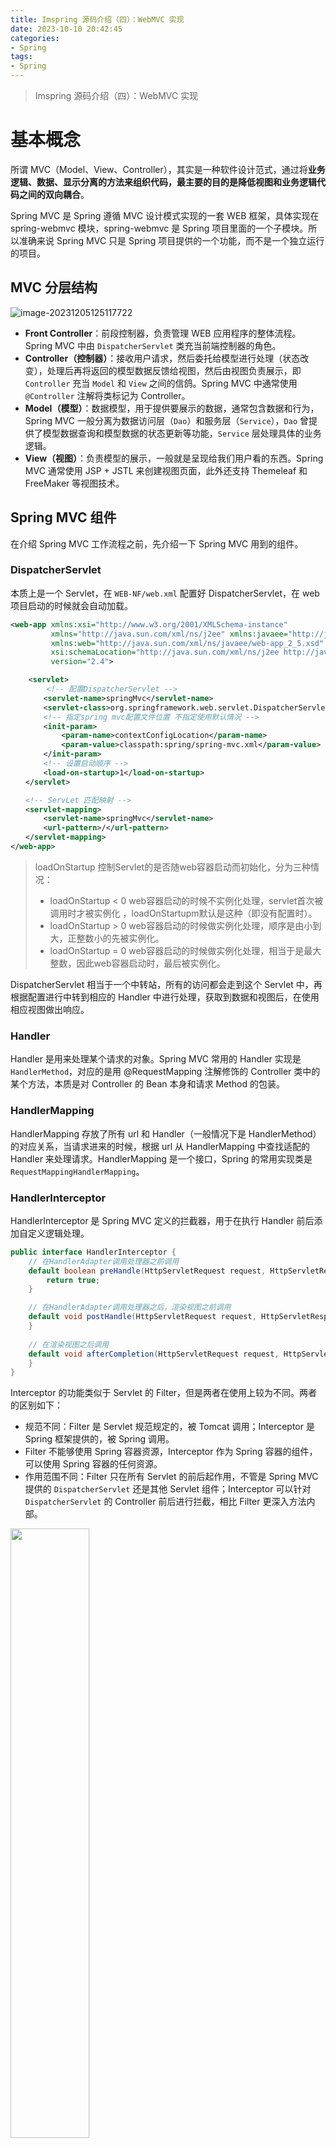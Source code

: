 ```yaml
---
title: Imspring 源码介绍（四）：WebMVC 实现
date: 2023-10-10 20:42:45
categories:
- Spring
tags:
- Spring
---
```


> Imspring 源码介绍（四）：WebMVC 实现

<!--more-->

# 基本概念

所谓 MVC（Model、View、Controller），其实是一种软件设计范式，通过将**业务逻辑、数据、显示分离的方法来组织代码，最主要的目的是降低视图和业务逻辑代码之间的双向耦合**。

Spring MVC 是 Spring 遵循 MVC 设计模式实现的一套 WEB 框架，具体实现在 spring-webmvc 模块，spring-webmvc 是 Spring 项目里面的一个子模块。所以准确来说 Spring MVC 只是 Spring 项目提供的一个功能，而不是一个独立运行的项目。

## MVC 分层结构

![image-20231205125117722](image-20231205125117722.png)

* **Front Controller**：前段控制器，负责管理 WEB 应用程序的整体流程。Spring MVC 中由 `DispatcherServlet` 类充当前端控制器的角色。
* **Controller（控制器）**：接收用户请求，然后委托给模型进行处理（状态改变），处理后再将返回的模型数据反馈给视图，然后由视图负责展示，即 `Controller` 充当 `Model` 和 `View` 之间的信鸽。Spring MVC 中通常使用 `@Controller` 注解将类标记为 Controller。
* **Model（模型）**：数据模型，用于提供要展示的数据，通常包含数据和行为，Spring MVC 一般分离为数据访问层（`Dao`）和服务层（`Service`），`Dao` 曾提供了模型数据查询和模型数据的状态更新等功能，`Service` 层处理具体的业务逻辑。
* **View（视图）**：负责模型的展示，一般就是呈现给我们用户看的东西。Spring MVC 通常使用 JSP + JSTL 来创建视图页面，此外还支持 Themeleaf 和 FreeMaker 等视图技术。

## Spring MVC 组件

在介绍 Spring MVC 工作流程之前，先介绍一下 Spring MVC 用到的组件。

### DispatcherServlet

本质上是一个 Servlet，在 `WEB-NF/web.xml` 配置好 DispatcherServlet，在 web 项目启动的时候就会自动加载。

``` xml
<web-app xmlns:xsi="http://www.w3.org/2001/XMLSchema-instance"
         xmlns="http://java.sun.com/xml/ns/j2ee" xmlns:javaee="http://java.sun.com/xml/ns/javaee"
         xmlns:web="http://java.sun.com/xml/ns/javaee/web-app_2_5.xsd"
         xsi:schemaLocation="http://java.sun.com/xml/ns/j2ee http://java.sun.com/xml/ns/j2ee/web-app_2_4.xsd"
         version="2.4">

    <servlet>  
        <!-- 配置DispatcherServlet -->  
    　　<servlet-name>springMvc</servlet-name>  
    　　<servlet-class>org.springframework.web.servlet.DispatcherServlet</servlet-class>  
    　　<!-- 指定spring mvc配置文件位置 不指定使用默认情况 -->  
    　　<init-param>     
        　　<param-name>contextConfigLocation</param-name>
        　　<param-value>classpath:spring/spring-mvc.xml</param-value>
   　　 </init-param>  
    　　<!-- 设置启动顺序 -->
    　　<load-on-startup>1</load-on-startup>  
　　</servlet>

　　<!-- ServLet 匹配映射 -->
　　<servlet-mapping>
    　　<servlet-name>springMvc</servlet-name>
   　　 <url-pattern>/</url-pattern>
　　</servlet-mapping>
</web-app>
```

> loadOnStartup 控制Servlet的是否随web容器启动而初始化，分为三种情况：
>
> - loadOnStartup < 0 web容器启动的时候不实例化处理，servlet首次被调用时才被实例化 ，loadOnStartupm默认是这种（即没有配置时）。
> - loadOnStartup > 0 web容器启动的时候做实例化处理，顺序是由小到大，正整数小的先被实例化。
> - loadOnStartup = 0 web容器启动的时候做实例化处理，相当于是最大整数，因此web容器启动时，最后被实例化。

DispatcherServlet 相当于一个中转站，所有的访问都会走到这个 Servlet 中，再根据配置进行中转到相应的 Handler 中进行处理，获取到数据和视图后，在使用相应视图做出响应。 

### Handler

Handler 是用来处理某个请求的对象。Spring MVC 常用的 Handler 实现是 `HandlerMethod`，对应的是用 @RequestMapping 注解修饰的 Controller 类中的某个方法，本质是对 Controller 的 Bean 本身和请求 Method 的包装。

### HandlerMapping

HandlerMapping 存放了所有 url 和 Handler（一般情况下是 HandlerMethod） 的对应关系，当请求进来的时候，根据 url 从 HandlerMapping 中查找适配的 Handler 来处理请求。HandlerMapping 是一个接口，Spring 的常用实现类是 `RequestMappingHandlerMapping`。

### HandlerInterceptor

HandlerInterceptor 是 Spring MVC 定义的拦截器，用于在执行 Handler 前后添加自定义逻辑处理。

```java
public interface HandlerInterceptor {
    // 在HandlerAdapter调用处理器之前调用
    default boolean preHandle(HttpServletRequest request, HttpServletResponse response, Object handler) throws Exception {
        return true;
    }

    // 在HandlerAdapter调用处理器之后，渲染视图之前调用
    default void postHandle(HttpServletRequest request, HttpServletResponse response, Object handler, @Nullable ModelAndView modelAndView) throws Exception {
    }
	
    // 在渲染视图之后调用
    default void afterCompletion(HttpServletRequest request, HttpServletResponse response, Object handler, @Nullable Exception ex) throws Exception {
    }
}
```

Interceptor 的功能类似于 Servlet  的 Filter，但是两者在使用上较为不同。两者的区别如下：

* 规范不同：Filter 是 Servlet 规范规定的，被 Tomcat 调用；Interceptor 是 Spring 框架提供的，被 Spring 调用。
* Filter 不能够使用 Spring 容器资源，Interceptor 作为 Spring 容器的组件，可以使用 Spring 容器的任何资源。
* 作用范围不同：Filter 只在所有 Servlet 的前后起作用，不管是 Spring MVC 提供的 `DispatcherServlet` 还是其他 Servlet 组件；Interceptor 可以针对 `DispatcherServlet`  的 Controller 前后进行拦截，相比 Filter 更深入方法内部。

<img src="image-20231205194756544.png" width="50%" height="50%">

### HandlerExecutionChain

HandleExcutionChains 是对 Handler 的二次封装，HandlerExecutionChain =    Handler + 一组特定顺序的 HandlerInterceptor。

### HandlerAdapter

HandlerAdapter 是用来执行 Handler 逻辑的适配器。`DispatcherServlet` 拿到 Handler 之后，不是直接执行 Handler 的逻辑，而是交给 HandlerAdapter 去执行。

之所以需要 HandlerAdapter 这个角色，是因为 `DispatcherServlet` 作为一个 servlet，他的原始参数只有 `request` 和 `response`，但是每个 Handler 的入参和返回结果可能都不同。HandlerAdapter 的作用就是把 `request` 和 `response` 解析成不同 Handler 的入参，然后把 Handler 的返回结果统一封装成 ModelAndView。

### ModelAndView

从名称上就可以知道，ModelAndView = Model + View。因为 Java 的方法返回值每次只能返回一个对象，所以索性把 Model 和 View 封装在 ModelAndView 里面一起返回。

```java
public class ModelAndView {
    // 视图对象名称
    @Nullable
    private Object view;

    // 数据的 map 集合
    @Nullable
    private ModelMap model;
    ......
}
```

### ViewResolver

ModelAndView 里面的 View 不是完整的，仅仅是一个页面视图名称（viewName），且没有后缀名。ViewResolver 的作用就是根据 ModelAndView 对象里面的 viewName 获取真正的 View 对象。

## Spring MVC 工作流程

**Spring MVC 的核心逻辑都是围绕 DispatcherServlet 展开**，一个完整的 Spring MVC 工作流程如下图所示：

![image-20231205140014461](image-20231205140014461.png)

1. 用户发送请求，被前端控制器 DispatcherServlet 拦截。
2. DispatcherServlet 从 HandlerMapping 根据请求 url 查找 Handler。这里的 Handler 是我们自定义的 Controller 的某个方法。
3. 找到 Handler 之后，封装为 HandlerExecutionChain 返回给 DispatcherServlet。这里的 HandlerInterceptor 包含我们自定义的拦截器。
4. 选择一个合适的 HandlerAdapter 去执行 HandlerExecutionChain。
5. 执行 HandlerExecutionChain 里面的 Handler 和 HandlerInterceptor。
6. 执行完之后返回 ModelAndView 对象给 DispatcherServlet，同时包含了数据和模型。
7. DispatcherServlet 选择合适的视图解析器 ViewResolver 解析 ModelAndView。
8. 返回具体 View 给 DispatcherServlet。
9. DispatcherServlet 根据 View 使用 JSP/Freemarker 等技术渲染视图，即将模型数据填充至视图中。
10. DispatcherServlet 把渲染好的页面返回给用户。

# 代码整体流程

![SpringWebMVC时序图](SpringWebMVC时序图.png)

imspring-mvc 的整体流程如上图所示，整个流程和上面的 *Spring MVC 工作流程示意图* 基本一致。

1. 在 `WEB-INF/web.xml` 里面配置好 `SpringServletContextListener`，注意 Listener 会在所有 servlet 初始化之前执行。在 tomcat 启动的时候，在 `SpringServletContextListener` 里面创建 ApplicationContext 容器，并设置到 servlet 上下文。
2. `DispatchServlet` 设置了跟随 tomcat 启动而启动，所以 `DispatchServlet` 进行 `init()` 初始化，从 servlet 上下文获取 ApplicationContext 容器，然后从 ApplicationContext 容器里面获取 `HandlerMapping` 和 `HandlerAdapter` 的实例，并把上面的内容保存起来，至此 `DispatchServlet` 已经具备使用 Spring 容器的能力！
3. 请求进来，统一由 `DispatchServlet` 拦截。不管是什么请求方式的请求（GET/POST），最终都进去 `doDispatch()` 方法，进行主流程处理，这就是 Spring WebMVC 的整体流程。
